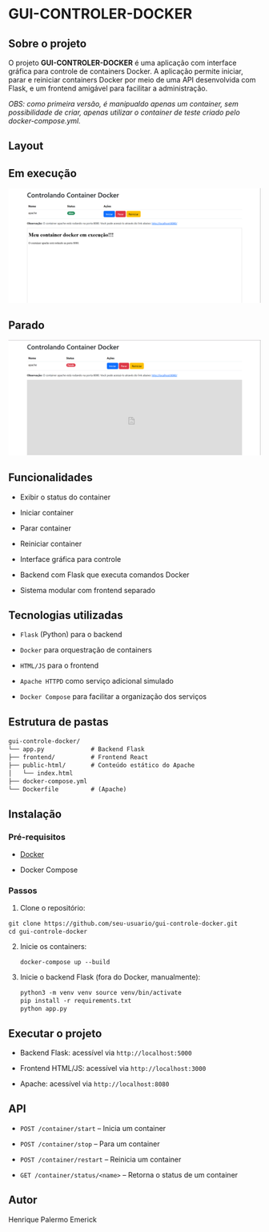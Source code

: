 
# GUI-CONTROLER-DOCKER

## Sobre o projeto

O projeto **GUI-CONTROLER-DOCKER** é uma aplicação com interface gráfica para controle de containers Docker. A aplicação permite iniciar, parar e reiniciar containers Docker por meio de uma API desenvolvida com Flask, e um frontend amigável para facilitar a administração.

*OBS: como primeira versão, é manipualdo apenas um container, sem possibilidade de criar, apenas utilizar o container de teste criado pelo docker-compose.yml.*

## Layout
## Em execução
![Em execução](images/em-execucao.png)
## Parado
![Parado](images/parado.png)

## Funcionalidades

-   Exibir o status do container
    
-   Iniciar container
    
-   Parar container
    
-   Reiniciar container
    
-   Interface gráfica para controle
    
-   Backend com Flask que executa comandos Docker
    
-   Sistema modular com frontend separado
    

## Tecnologias utilizadas

-   `Flask` (Python) para o backend
    
-   `Docker` para orquestração de containers
    
-   `HTML/JS` para o frontend
    
-   `Apache HTTPD` como serviço adicional simulado
    
-   `Docker Compose` para facilitar a organização dos serviços
    

## Estrutura de pastas

```
gui-controle-docker/
└── app.py             # Backend Flask
├── frontend/          # Frontend React
├── public-html/       # Conteúdo estático do Apache
│   └── index.html
├── docker-compose.yml
└── Dockerfile         # (Apache)
```

## Instalação

### Pré-requisitos

-   [Docker](https://www.docker.com/)
    
-   Docker Compose
    

### Passos

1.  Clone o repositório:
    
    
   ```
   git clone https://github.com/seu-usuario/gui-controle-docker.git
   cd gui-controle-docker
 ```
    
2.  Inicie os containers:
       
    ```
    docker-compose up --build
    ```
    
3.  Inicie o backend Flask (fora do Docker, manualmente):
    
 
    
    ```cd app
    python3 -m venv venv source venv/bin/activate
    pip install -r requirements.txt
    python app.py
    ```
    
## Executar o projeto

-   Backend Flask: acessível via `http://localhost:5000`
    
-   Frontend HTML/JS: acessível via `http://localhost:3000`
    
-   Apache: acessível via `http://localhost:8080`
    

## API

-   `POST /container/start` – Inicia um container
    
-   `POST /container/stop` – Para um container
    
-   `POST /container/restart` – Reinicia um container
    
-   `GET /container/status/<name>` – Retorna o status de um container
    

## Autor

Henrique Palermo Emerick